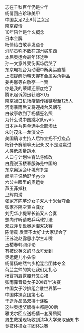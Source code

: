 志在千秋百年仍是少年  
杨倩回应珍珠美甲  
中国女足2比8荷兰女足  
南京疫情  
10年陪伴是什么概念  
日本金牌  
杨倩给白敬亭发语音  
消防员称不敢在郑州买东西  
本届奥运会最年轻选手  
孙一文意外受伤离场后哭了  
东京电视台为动漫中断奥运直播  
上海提醒勿朝天握有金属尖角物品  
姜冉馨等白敬亭一个赞  
你是我的荣耀还原度绝了  
腾讯起诉腾迅获赔30万  
南京禄口机场疫情传播链增至125人  
河南暴雨后又将迎战台风烟花  
白敬亭收到了杨倩签名照  
为什么说中国跳水队yyds  
日本乒乓男单选手全部淘汰  
朱时茂朱一龙演父子  
美国确诊主持人后悔宣扬不打疫苗  
杨舒予赛前聊天记录 又不是没赢过  
人类低质量跳水  
人口与计划生育法将修改  
白鹿说玉楼春服饰是中国的  
东京奥运会环境有多差  
阚清子说杨舒予yyds  
六公主眼里的奥运会  
芦玉菲掉杠  
卫辉内涝  
张家齐陈芋汐女子双人十米台夺金  
张家齐隔空表白龚俊  
刘宪华小提琴长笛双人合奏  
想向许昕请教乒乓球打法  
邓亚萍复盘奥运混双决赛  
陈清晨 发音不太好让大家误会了  
汪苏泷赵露思小学生斗嘴  
玉楼春韩网评论  
有被说英文的马龙可爱到  
奥运健儿小头像  
杨倩杨皓然气步枪混合团体夺金  
荷兰主帅的笑让我们太扎心  
杨幂斜肩露腰开叉白裙  
张雨霏晋级女子200蝶半决赛  
中国女子沙排组合胜世界第一  
中国体操女团第七名  
于途乔晶晶双排十连胜  
这些奥运奖牌得主都是00后  
雅戈尔回应送杨倩一套房质疑  
男生救援现场收到清华大学录取通知书  
竞技体操女子团体决赛  
